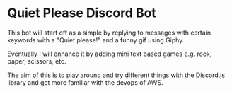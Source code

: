 # Quiet Please Discord Bot

This bot will start off as a simple by replying to messages with certain keywords with a "Quiet please!" and a funny gif using Giphy.

Eventually I will enhance it by adding mini text based games e.g. rock, paper, scissors, etc.

The aim of this is to play around and try different things with the Discord.js library and get more familiar with the devops of AWS.
